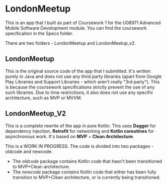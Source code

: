 # LondonMeetup

This is an app that I built as part of Coursework 1 for the U08971 Advanced Mobile Software Development module. You can find the coursework specification in the Specs folder.

There are two folders - LondonMeetup and LondonMeetup_v2. 

## LondonMeetup

This is the original source code of the app that I submitted. It's written purely in Java and does not use any third party libraries (apart from Google Play Libraries and Support Libraries - which aren't really "3rd party"). This is because the coursework specifications strictly prevent the use of any such libraries. Due to time restrictions, it also does not use any specific architecture, such as MVP or MVVM.

## LondonMeetup_V2

This is a complete rewrite of the app in pure Kotlin. This uses **Dagger** for dependency injection, **Retrofit** for networking and **Kotlin coroutines** for asynchronous work. It's based on **MVP** + **Clean Architecture**. 

This is a WORK IN PROGRESS. The code is divided into two packages - oldcode and newcode.

* The _oldcode_ package contains Kotlin code that hasn't been transitioned to MVP+Clean architecture.
* The _newcode_ package contains Kotlin code that either has been fully transition to MVP+Clean architecture, or is currently being transitioned.
